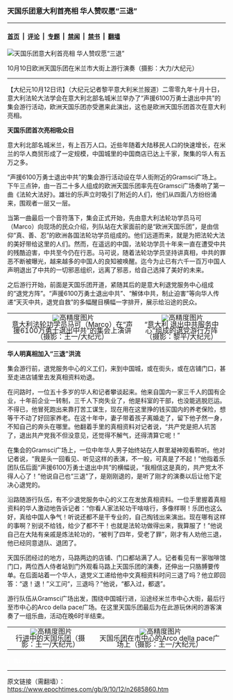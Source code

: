 ### 天国乐团意大利首亮相  华人赞叹愿“三退”

---

#### [首页](../../../..?n2685860) &nbsp;|&nbsp; [评论](../../../../../epoch-comment?n2685860) &nbsp;|&nbsp; [专题](../../../../../epoch-special?n2685860) &nbsp;|&nbsp; [禁闻](../../../../../epoch-news?n2685860) &nbsp;|&nbsp; [禁书](../../../../../books?n2685860) &nbsp;|&nbsp; [翻墙](https://github.com/gfw-breaker/nogfw/blob/master/README.md?n2685860)


<div><img alt="天国乐团意大利首亮相  华人赞叹愿“三退”" class="attachment-djy_600_400 size-djy_600_400 wp-post-image" src="https://i.epochtimes.com/assets/uploads/2009/10/910111418502158-450x600.jpg"/>
<div class="caption">
 <p>
  10月10日欧洲天国乐团在米兰市大街上游行演奏（摄影：大力/大纪元）
 </p>
</div></div><hr/><div class="post_content" id="artbody" itemprop="articleBody">
 <!-- article content begin -->
 <p>
  【大纪元10月12日讯】（大纪元记者黎平意大利米兰报道）二零零九年十月十日，意大利法轮大法学会在意大利北部名城米兰举办了“声援6100万勇士退出中共”的集会游行活动，欧洲天国乐团亦受邀来此演出，这也是欧洲天国乐团首次在意大利亮相。
 </p>
 <p>
  <b>
   天国乐团首次亮相吸众目
  </b>
 </p>
 <p>
  意大利北部名城米兰，有上百万人口。近些年随着大陆移民人口的快速增长，在米兰的华人商贸形成了一定规模，中国城里的中国商店已达上千家，聚集的华人有五万之多。
 </p>
 <p>
  “声援6100万勇士退出中共”的集会游行活动设在华人街附近的Gramsci广场上。下午三点钟，由一百二十多人组成的欧洲天国乐团率先在Gramsci广场奏响了第一曲《法轮大法好》。雄壮的乐声立时吸引了附近的人们，他们从四面八方纷纷涌来，围观者一层又一层。
 </p>
 <p>
  当第一曲最后一个音符落下，集会正式开始，先由意大利法轮功学员马可（Marco）向现场的民众介绍，列队站在大家面前的是“欧洲天国乐团”，是由信仰“真、善、忍”的欧洲各国法轮功学员组成的。他们远道而来，就是为把法轮大法的美好带给这里的人们。然而，在遥远的中国，法轮功学员十年来一直在遭受中共的残酷迫害，中共至今仍在行恶。马可说，随着法轮功学员坚持讲真相，中共的罪恶不断被曝光，越来越多的中国人的良知被唤醒。迄今为止已有六千一百万中国人声明退出了中共的一切邪恶组织，远离了邪恶，给自己选择了美好的未来。
 </p>
 <p>
  之后游行开始，前面是天国乐团开道，紧随其后的是意大利退党服务中心组成的“退党方阵”。“声援6100万勇士退出中共”、“解体中共，制止迫害”等向华人传递“天灭中共，退党自救”的多幅醒目横幅一字排开，展示给沿途的民众。
 </p>
 <p>
  <!--image v 1.0-->
 </p>
 <table align="center" border="0">
  <tr valign="top">
   <td>
    <div style="line-height: 90%; text-align: center;">
     <ok href=" https://i.epochtimes.com/assets/uploads/2009/10/910121203082158-450x338.jpg" rel="noreferrer noopener" target="_blank">
      <img alt="" class="size-medium wp-image-7590205" src="https://i.epochtimes.com/assets/uploads/2009/10/910121203082158-450x338.jpg" title=""/>
     </ok>
     <img alt="高精度图片" border="0" src="//www.epochtimes.com/images/highRes.jpg"/>
     <br/>
     <span class="bn12">
      意大利法轮功学员马可（Marco）在“声援6100万勇士退出中共”的集会上演讲（摄影：王一/大纪元）
     </span>
    </div>
   </td>
   <td>
    <div style="line-height: 90%; text-align: center;">
     <ok href=" https://i.epochtimes.com/assets/uploads/2009/10/910111433452158-450x338.jpg" rel="noreferrer noopener" target="_blank">
      <img alt="" class="size-medium wp-image-7590206" src="https://i.epochtimes.com/assets/uploads/2009/10/910111433452158-450x338.jpg" title=""/>
     </ok>
     <img alt="高精度图片" border="0" src="//www.epochtimes.com/images/highRes.jpg"/>
     <br/>
     <span class="bn12">
      “意大利 退出中共服务中心”组成的退党游行方阵（摄影：黎平/大纪元）
     </span>
    </div>
   </td>
  </tr>
 </table>
 <p>
  <!-- -->
 </p>
 <p>
  <b>
   华人明真相加入“三退”洪流
  </b>
 </p>
 <p>
  集会游行前，退党服务中心的义工们，来到中国城，或在街头，或在店铺门口，甚至走进店铺里去发真相资料劝退。
 </p>
 <p>
  在问路时，一位五十多岁的华人和记者攀谈起来。他来自国内一家三千人的国有企业，十年前企业一转制，三千人下岗失业了，他是科室的干部，也没能逃脱厄运。不得已，他冒死跑出来靠打苦工谋生，现在用在这里挣的钱买国内的养老保险，想等干不动了好回家养老。在这十年中，妻子带着孩子离婚走了，留下他孑然一身，不知自己的奔头在哪里。他翻着手里的真相资料对记者说，“共产党是把人坑苦了，退出共产党我不但没意见，还觉得不解气，还得清算它呢！”
 </p>
 <p>
  在集会的Gramsci广场上，一位中年华人男子始终站在人群里凝神观看聆听。他对记者说，“我是头一回看见、听见这样的表演，不一般，可真是了不起！”他指着乐团队伍后面“声援6100万勇士退出中共”的横幅说，“我相信这是真的，共产党太不得人心了！”他说自己也“三退”了，是刚刚退的，是听了刚才的演奏以后让他下定决心退党的。
 </p>
 <p>
  沿路随游行队伍，有不少退党服务中心的义工在发放真相资料。一位手里握着真相资料的华人激动地告诉记者：“你看人家法轮功干啥啥行，多像样啊！乐团也这么好，真给中国人争气！听说还都不是干专业的，自己掏钱出来演出。现在哪有这样的事啊？别说不给钱，给少了都不干！也就是法轮功做得出来，我算服了！”他说自己在大陆有亲戚是炼法轮功的，“被判了四年，受老了罪”，刚才有人劝他三退，他已经同意退队、退团了。
 </p>
 <p>
  天国乐团经过的地方，马路两边的店铺、门口都站满了人。记者看见有一家咖啡馆门口，两位西人侍者站到门外观看马路上天国乐团的演奏，还伸出一只胳膊要传单。在后面站着一个华人，退党义工递给他中文真相资料时问三退了吗？他立即回答：“退！退！”义工问“，三退吗？”他说，“都入过，都退”。
 </p>
 <p>
  游行队伍从Gramsci广场出发，围绕中国城行进，沿途经米兰市中心大街，最后行至市中心的Arco della pace广场。在这里天国乐团最后为在此游玩休闲的游客演奏了一组乐曲，活动在晚6时半结束。
 </p>
 <p>
  <!--image v 1.0-->
 </p>
 <table align="center" border="0">
  <tr valign="top">
   <td>
    <div style="line-height: 90%; text-align: center;">
     <ok href=" https://i.epochtimes.com/assets/uploads/2009/10/910121303592158-450x289.jpg" rel="noreferrer noopener" target="_blank">
      <img alt="" class="size-medium wp-image-7590207" src="https://i.epochtimes.com/assets/uploads/2009/10/910121303592158-450x289.jpg" title=""/>
     </ok>
     <img alt="高精度图片" border="0" src="//www.epochtimes.com/images/highRes.jpg"/>
     <br/>
     <span class="bn12">
      行进中的天国乐团（摄影：王一/大纪元）
     </span>
    </div>
   </td>
   <td>
    <div style="line-height: 90%; text-align: center;">
     <ok href=" https://i.epochtimes.com/assets/uploads/2009/10/910121303582158-450x338.jpg" rel="noreferrer noopener" target="_blank">
      <img alt="" class="size-medium wp-image-7590208" src="https://i.epochtimes.com/assets/uploads/2009/10/910121303582158-450x338.jpg" title=""/>
     </ok>
     <img alt="高精度图片" border="0" src="//www.epochtimes.com/images/highRes.jpg"/>
     <br/>
     <span class="bn12">
      天国乐团在市中心的Arco della pace广场上（摄影：王一/大纪元）
     </span>
    </div>
   </td>
  </tr>
 </table>
 <p>
  <!-- -->
 </p>
 <p>
  <font color="#ffffff">
   (http://www.dajiyuan.com)
  </font>
 </p>
 <!-- article content end -->
 <div id="below_article_ad">
 </div>
</div>


---

原文链接（需翻墙）：https://www.epochtimes.com/gb/9/10/12/n2685860.htm